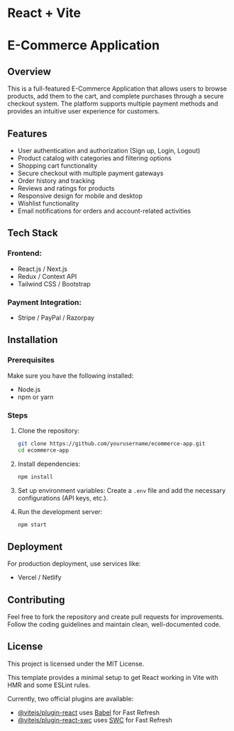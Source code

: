 # React + Vite

# E-Commerce Application

## Overview
This is a full-featured E-Commerce Application that allows users to browse products, add them to the cart, and complete purchases through a secure checkout system. The platform supports multiple payment methods and provides an intuitive user experience for customers.

## Features
- User authentication and authorization (Sign up, Login, Logout)
- Product catalog with categories and filtering options
- Shopping cart functionality
- Secure checkout with multiple payment gateways
- Order history and tracking
- Reviews and ratings for products
- Responsive design for mobile and desktop
- Wishlist functionality
- Email notifications for orders and account-related activities

## Tech Stack
### Frontend:
- React.js / Next.js
- Redux / Context API
- Tailwind CSS / Bootstrap

### Payment Integration:
- Stripe / PayPal / Razorpay

## Installation

### Prerequisites
Make sure you have the following installed:
- Node.js
- npm or yarn

### Steps
1. Clone the repository:
   ```sh
   git clone https://github.com/yourusername/ecommerce-app.git
   cd ecommerce-app
   ```

2. Install dependencies:
   ```sh
   npm install
   ```

3. Set up environment variables:
   Create a `.env` file and add the necessary configurations (API keys, etc.).

4. Run the development server:
   ```sh
   npm start
   ```


## Deployment
For production deployment, use services like:
- Vercel / Netlify

## Contributing
Feel free to fork the repository and create pull requests for improvements. Follow the coding guidelines and maintain clean, well-documented code.

## License
This project is licensed under the MIT License.




This template provides a minimal setup to get React working in Vite with HMR and some ESLint rules.

Currently, two official plugins are available:

- [@vitejs/plugin-react](https://github.com/vitejs/vite-plugin-react/blob/main/packages/plugin-react/README.md) uses [Babel](https://babeljs.io/) for Fast Refresh
- [@vitejs/plugin-react-swc](https://github.com/vitejs/vite-plugin-react-swc) uses [SWC](https://swc.rs/) for Fast Refresh
